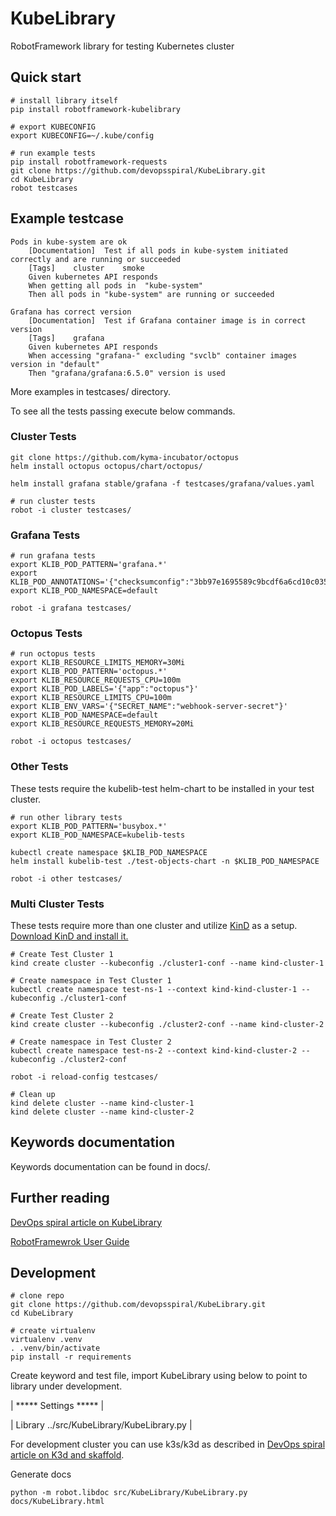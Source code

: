 # KubeLibrary

RobotFramework library for testing Kubernetes cluster

## Quick start

```
# install library itself
pip install robotframework-kubelibrary

# export KUBECONFIG
export KUBECONFIG=~/.kube/config

# run example tests
pip install robotframework-requests
git clone https://github.com/devopsspiral/KubeLibrary.git
cd KubeLibrary
robot testcases
```

## Example testcase

```
Pods in kube-system are ok
    [Documentation]  Test if all pods in kube-system initiated correctly and are running or succeeded
    [Tags]    cluster    smoke
    Given kubernetes API responds
    When getting all pods in  "kube-system"
    Then all pods in "kube-system" are running or succeeded

Grafana has correct version
    [Documentation]  Test if Grafana container image is in correct version
    [Tags]    grafana
    Given kubernetes API responds
    When accessing "grafana-" excluding "svclb" container images version in "default"
    Then "grafana/grafana:6.5.0" version is used

```

More examples in testcases/ directory.

To see all the tests passing execute below commands.

### Cluster Tests
```
git clone https://github.com/kyma-incubator/octopus
helm install octopus octopus/chart/octopus/

helm install grafana stable/grafana -f testcases/grafana/values.yaml

# run cluster tests
robot -i cluster testcases/
```

### Grafana Tests
```
# run grafana tests
export KLIB_POD_PATTERN='grafana.*'
export KLIB_POD_ANNOTATIONS='{"checksumconfig":"3bb97e1695589c9bcdf6a6cd10c03517286ab7697626e6f02dd6fb2bc4a27796"}'
export KLIB_POD_NAMESPACE=default

robot -i grafana testcases/
```

### Octopus Tests
```
# run octopus tests
export KLIB_RESOURCE_LIMITS_MEMORY=30Mi
export KLIB_POD_PATTERN='octopus.*'
export KLIB_RESOURCE_REQUESTS_CPU=100m
export KLIB_POD_LABELS='{"app":"octopus"}'
export KLIB_RESOURCE_LIMITS_CPU=100m
export KLIB_ENV_VARS='{"SECRET_NAME":"webhook-server-secret"}'
export KLIB_POD_NAMESPACE=default
export KLIB_RESOURCE_REQUESTS_MEMORY=20Mi

robot -i octopus testcases/
```

### Other Tests
These tests require the kubelib-test helm-chart to be installed in your test cluster.
```
# run other library tests
export KLIB_POD_PATTERN='busybox.*'
export KLIB_POD_NAMESPACE=kubelib-tests

kubectl create namespace $KLIB_POD_NAMESPACE
helm install kubelib-test ./test-objects-chart -n $KLIB_POD_NAMESPACE

robot -i other testcases/
```
### Multi Cluster Tests
These tests require more than one cluster and utilize [KinD](https://kind.sigs.k8s.io/) as a setup.
[Download KinD and install it.](https://kind.sigs.k8s.io/docs/user/quick-start/)
```
# Create Test Cluster 1
kind create cluster --kubeconfig ./cluster1-conf --name kind-cluster-1

# Create namespace in Test Cluster 1
kubectl create namespace test-ns-1 --context kind-kind-cluster-1 --kubeconfig ./cluster1-conf

# Create Test Cluster 2
kind create cluster --kubeconfig ./cluster2-conf --name kind-cluster-2

# Create namespace in Test Cluster 2
kubectl create namespace test-ns-2 --context kind-kind-cluster-2 --kubeconfig ./cluster2-conf

robot -i reload-config testcases/

# Clean up
kind delete cluster --name kind-cluster-1
kind delete cluster --name kind-cluster-2
```

## Keywords documentation

Keywords documentation can be found in docs/.

## Further reading

[DevOps spiral article on KubeLibrary](https://devopsspiral.com/articles/k8s/robotframework-kubelibrary/)

[RobotFramewrok User Guide](https://robotframework.org/robotframework/latest/RobotFrameworkUserGuide.html)

## Development

```
# clone repo
git clone https://github.com/devopsspiral/KubeLibrary.git
cd KubeLibrary

# create virtualenv
virtualenv .venv
. .venv/bin/activate
pip install -r requirements
```

Create keyword and test file, import KubeLibrary using below to point to library under development.

| ***** Settings ***** |

| Library    ../src/KubeLibrary/KubeLibrary.py |

For development cluster you can use k3s/k3d as described in [DevOps spiral article on K3d and skaffold](https://devopsspiral.com/articles/k8s/k3d-skaffold/).

Generate docs

```
python -m robot.libdoc src/KubeLibrary/KubeLibrary.py docs/KubeLibrary.html
```
